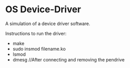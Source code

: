 # OS Device-Driver
A simulation of a device driver software.

Instructions to run the driver:
- make 
- sudo insmod filename.ko
- lsmod
- dmesg     //After connecting and removing the pendrive
